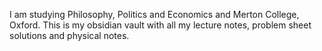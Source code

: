 I am studying Philosophy, Politics and Economics and Merton College, Oxford. This is my obsidian vault with all my lecture notes, problem sheet solutions and physical notes.